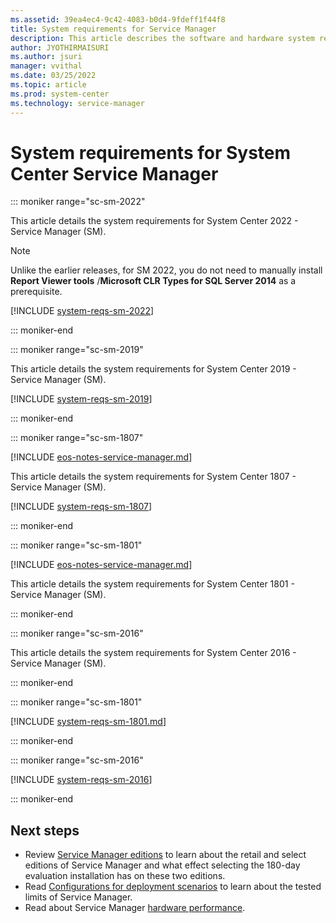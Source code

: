```yaml
---
ms.assetid: 39ea4ec4-9c42-4083-b0d4-9fdeff1f44f8
title: System requirements for Service Manager
description: This article describes the software and hardware system requirements for System Center Service Manager.
author: JYOTHIRMAISURI
ms.author: jsuri
manager: vvithal
ms.date: 03/25/2022
ms.topic: article
ms.prod: system-center
ms.technology: service-manager
---
```


# System requirements for System Center Service Manager

::: moniker range="sc-sm-2022"

This article details the system requirements for System Center 2022 - Service Manager (SM).

>[!NOTE]
> Unlike the earlier releases, for SM 2022, you do not need to manually install **Report Viewer tools** /**Microsoft CLR Types for SQL Server 2014** as a prerequisite.

 [!INCLUDE [system-reqs-sm-2022](../includes/system-reqs-sm-2022.md)]

::: moniker-end

::: moniker range="sc-sm-2019"

This article details the system requirements for System Center 2019 - Service Manager (SM).

[!INCLUDE [system-reqs-sm-2019](../includes/system-reqs-sm-2019.md)]

::: moniker-end

::: moniker range="sc-sm-1807"

[!INCLUDE [eos-notes-service-manager.md](../includes/eos-notes-service-manager.md)]

This article details the system requirements for System Center 1807 - Service Manager (SM).

[!INCLUDE [system-reqs-sm-1807](../includes/system-reqs-sm-1807.md)]

::: moniker-end

::: moniker range="sc-sm-1801"

[!INCLUDE [eos-notes-service-manager.md](../includes/eos-notes-service-manager.md)]

This article details the system requirements for System Center 1801 - Service Manager (SM).

::: moniker-end

::: moniker range="sc-sm-2016"

This article details the system requirements for System Center 2016 - Service Manager (SM).

::: moniker-end

::: moniker range="sc-sm-1801"

[!INCLUDE [system-reqs-sm-1801.md](../includes/system-reqs-sm-1801.md)]

::: moniker-end

::: moniker range="sc-sm-2016"

[!INCLUDE [system-reqs-sm-2016](../includes/system-reqs-sm-2016.md)]

::: moniker-end

## Next steps
- Review [Service Manager editions](../scsm/sm-editions.md) to learn about the retail and select editions of Service Manager and what effect selecting the 180-day evaluation installation has on these two editions.
- Read [Configurations for deployment scenarios](../scsm/deploy-topo-scenarios.md) to learn about the tested limits of Service Manager.
- Read about Service Manager [hardware performance](../scsm/plan-hardware-perf.md).
